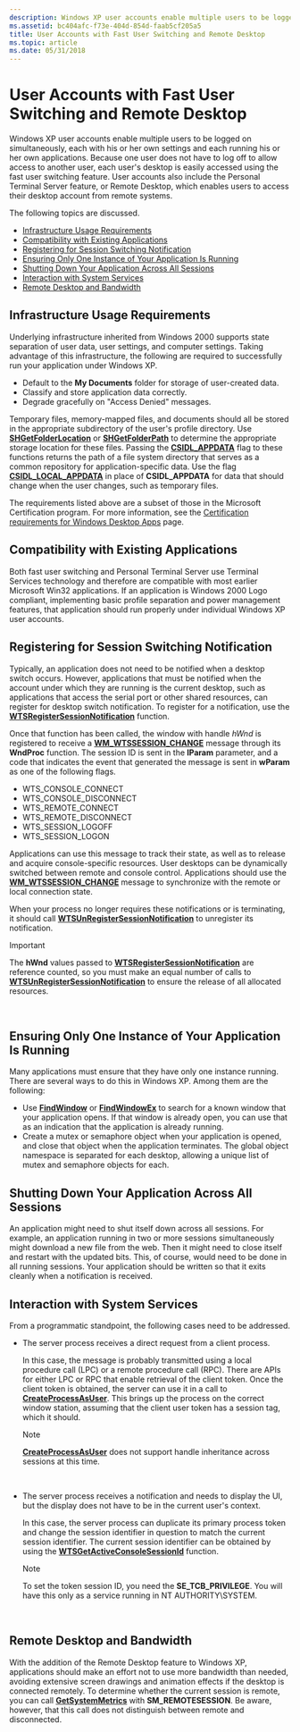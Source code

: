 ```yaml
---
description: Windows XP user accounts enable multiple users to be logged on simultaneously, each with his or her own settings and each running his or her own applications.
ms.assetid: bc404afc-f73e-404d-854d-faab5cf205a5
title: User Accounts with Fast User Switching and Remote Desktop
ms.topic: article
ms.date: 05/31/2018
---
```


# User Accounts with Fast User Switching and Remote Desktop

Windows XP user accounts enable multiple users to be logged on simultaneously, each with his or her own settings and each running his or her own applications. Because one user does not have to log off to allow access to another user, each user's desktop is easily accessed using the fast user switching feature. User accounts also include the Personal Terminal Server feature, or Remote Desktop, which enables users to access their desktop account from remote systems.

The following topics are discussed.

-   [Infrastructure Usage Requirements](#infrastructure-usage-requirements)
-   [Compatibility with Existing Applications](#compatibility-with-existing-applications)
-   [Registering for Session Switching Notification](#registering-for-session-switching-notification)
-   [Ensuring Only One Instance of Your Application Is Running](#ensuring-only-one-instance-of-your-application-is-running)
-   [Shutting Down Your Application Across All Sessions](#shutting-down-your-application-across-all-sessions)
-   [Interaction with System Services](#interaction-with-system-services)
-   [Remote Desktop and Bandwidth](#remote-desktop-and-bandwidth)

## Infrastructure Usage Requirements

Underlying infrastructure inherited from Windows 2000 supports state separation of user data, user settings, and computer settings. Taking advantage of this infrastructure, the following are required to successfully run your application under Windows XP.

-   Default to the **My Documents** folder for storage of user-created data.
-   Classify and store application data correctly.
-   Degrade gracefully on "Access Denied" messages.

Temporary files, memory-mapped files, and documents should all be stored in the appropriate subdirectory of the user's profile directory. Use [**SHGetFolderLocation**](/windows/desktop/api/shlobj_core/nf-shlobj_core-shgetfolderlocation) or [**SHGetFolderPath**](/windows/desktop/api/shlobj_core/nf-shlobj_core-shgetfolderpatha) to determine the appropriate storage location for these files. Passing the [**CSIDL\_APPDATA**](csidl.md) flag to these functions returns the path of a file system directory that serves as a common repository for application-specific data. Use the flag [**CSIDL\_LOCAL\_APPDATA**](csidl.md) in place of **CSIDL\_APPDATA** for data that should change when the user changes, such as temporary files.

The requirements listed above are a subset of those in the Microsoft Certification program. For more information, see the [Certification requirements for Windows Desktop Apps](../win_cert/certification-requirements-for-windows-desktop-apps.md) page.

## Compatibility with Existing Applications

Both fast user switching and Personal Terminal Server use Terminal Services technology and therefore are compatible with most earlier Microsoft Win32 applications. If an application is Windows 2000 Logo compliant, implementing basic profile separation and power management features, that application should run properly under individual Windows XP user accounts.

## Registering for Session Switching Notification

Typically, an application does not need to be notified when a desktop switch occurs. However, applications that must be notified when the account under which they are running is the current desktop, such as applications that access the serial port or other shared resources, can register for desktop switch notification. To register for a notification, use the [**WTSRegisterSessionNotification**](/windows/win32/api/wtsapi32/nf-wtsapi32-wtsregistersessionnotification) function.

Once that function has been called, the window with handle *hWnd* is registered to receive a [**WM\_WTSSESSION\_CHANGE**](../termserv/wm-wtssession-change.md) message through its **WndProc** function. The session ID is sent in the **lParam** parameter, and a code that indicates the event that generated the message is sent in **wParam** as one of the following flags.

-   WTS\_CONSOLE\_CONNECT
-   WTS\_CONSOLE\_DISCONNECT
-   WTS\_REMOTE\_CONNECT
-   WTS\_REMOTE\_DISCONNECT
-   WTS\_SESSION\_LOGOFF
-   WTS\_SESSION\_LOGON

Applications can use this message to track their state, as well as to release and acquire console-specific resources. User desktops can be dynamically switched between remote and console control. Applications should use the [**WM\_WTSSESSION\_CHANGE**](../termserv/wm-wtssession-change.md) message to synchronize with the remote or local connection state.

When your process no longer requires these notifications or is terminating, it should call [**WTSUnRegisterSessionNotification**](/windows/win32/api/wtsapi32/nf-wtsapi32-wtsunregistersessionnotification) to unregister its notification.

> [!IMPORTANT]
> The **hWnd** values passed to [**WTSRegisterSessionNotification**](/windows/win32/api/wtsapi32/nf-wtsapi32-wtsregistersessionnotification) are reference counted, so you must make an equal number of calls to [**WTSUnRegisterSessionNotification**](/windows/win32/api/wtsapi32/nf-wtsapi32-wtsunregistersessionnotification) to ensure the release of all allocated resources.

 

## Ensuring Only One Instance of Your Application Is Running

Many applications must ensure that they have only one instance running. There are several ways to do this in Windows XP. Among them are the following:

-   Use [**FindWindow**](/windows/win32/api/winuser/nf-winuser-findwindowa) or [**FindWindowEx**](/windows/win32/api/winuser/nf-winuser-findwindowexa) to search for a known window that your application opens. If that window is already open, you can use that as an indication that the application is already running.
-   Create a mutex or semaphore object when your application is opened, and close that object when the application terminates. The global object namespace is separated for each desktop, allowing a unique list of mutex and semaphore objects for each.

## Shutting Down Your Application Across All Sessions

An application might need to shut itself down across all sessions. For example, an application running in two or more sessions simultaneously might download a new file from the web. Then it might need to close itself and restart with the updated bits. This, of course, would need to be done in all running sessions. Your application should be written so that it exits cleanly when a notification is received.

## Interaction with System Services

From a programmatic standpoint, the following cases need to be addressed.

-   The server process receives a direct request from a client process.

    In this case, the message is probably transmitted using a local procedure call (LPC) or a remote procedure call (RPC). There are APIs for either LPC or RPC that enable retrieval of the client token. Once the client token is obtained, the server can use it in a call to [**CreateProcessAsUser**](/windows/win32/api/processthreadsapi/nf-processthreadsapi-createprocessasusera). This brings up the process on the correct window station, assuming that the client user token has a session tag, which it should.

    > [!Note]  
    > [**CreateProcessAsUser**](/windows/win32/api/processthreadsapi/nf-processthreadsapi-createprocessasusera) does not support handle inheritance across sessions at this time.

     

-   The server process receives a notification and needs to display the UI, but the display does not have to be in the current user's context.

    In this case, the server process can duplicate its primary process token and change the session identifier in question to match the current session identifier. The current session identifier can be obtained by using the [**WTSGetActiveConsoleSessionId**](/windows/win32/api/winbase/nf-winbase-wtsgetactiveconsolesessionid) function.

    > [!Note]  
    > To set the token session ID, you need the **SE\_TCB\_PRIVILEGE**. You will have this only as a service running in NT AUTHORITY\\SYSTEM.

     

## Remote Desktop and Bandwidth

With the addition of the Remote Desktop feature to Windows XP, applications should make an effort not to use more bandwidth than needed, avoiding extensive screen drawings and animation effects if the desktop is connected remotely. To determine whether the current session is remote, you can call [**GetSystemMetrics**](/windows/win32/api/winuser/nf-winuser-getsystemmetrics) with **SM\_REMOTESESSION**. Be aware, however, that this call does not distinguish between remote and disconnected.

 

 
